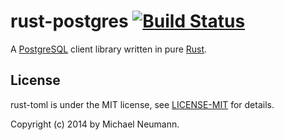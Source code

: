 # rust-postgres [![Build Status][travis-image]][travis-link]

[travis-image]: https://travis-ci.org/mneumann/rust-postgres.png?branch=master
[travis-link]: https://travis-ci.org/mneumann/rust-postgres

A [PostgreSQL][postgres-home] client library written in pure [Rust][rust-home].

[rust-home]: http://www.rust-lang.org
[postgres-home]: http://www.postgresql.org

## License

rust-toml is under the MIT license, see [LICENSE-MIT][license] for details.

[license]: LICENSE-MIT

Copyright (c) 2014 by Michael Neumann.

